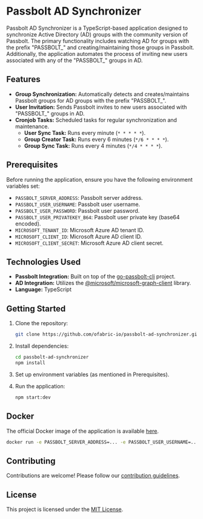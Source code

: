 # Passbolt AD Synchronizer

Passbolt AD Synchronizer is a TypeScript-based application designed to synchronize Active Directory (AD) groups with the community version of Passbolt. The primary functionality includes watching AD for groups with the prefix "PASSBOLT_" and creating/maintaining those groups in Passbolt. Additionally, the application automates the process of inviting new users associated with any of the "PASSBOLT_" groups in AD.

## Features

- **Group Synchronization:** Automatically detects and creates/maintains Passbolt groups for AD groups with the prefix "PASSBOLT_".
- **User Invitation:** Sends Passbolt invites to new users associated with "PASSBOLT_" groups in AD.
- **Cronjob Tasks:** Scheduled tasks for regular synchronization and maintenance.
  - **User Sync Task:** Runs every minute (`* * * * *`).
  - **Group Creator Task:** Runs every 6 minutes (`*/6 * * * *`).
  - **Group Sync Task:** Runs every 4 minutes (`*/4 * * * *`).

## Prerequisites

Before running the application, ensure you have the following environment variables set:

- `PASSBOLT_SERVER_ADDRESS`: Passbolt server address.
- `PASSBOLT_USER_USERNAME`: Passbolt user username.
- `PASSBOLT_USER_PASSWORD`: Passbolt user password.
- `PASSBOLT_USER_PRIVATEKEY_B64`: Passbolt user private key (base64 encoded).
- `MICROSOFT_TENANT_ID`: Microsoft Azure AD tenant ID.
- `MICROSOFT_CLIENT_ID`: Microsoft Azure AD client ID.
- `MICROSOFT_CLIENT_SECRET`: Microsoft Azure AD client secret.

## Technologies Used

- **Passbolt Integration:** Built on top of the [go-passbolt-cli](https://github.com/passbolt/go-passbolt-cli) project.
- **AD Integration:** Utilizes the [@microsoft/microsoft-graph-client](https://www.npmjs.com/package/@microsoft/microsoft-graph-client) library.
- **Language:** TypeScript

## Getting Started

1. Clone the repository:

    ```bash
    git clone https://github.com/ofabric-io/passbolt-ad-synchronizer.git
    ```

2. Install dependencies:

    ```bash
    cd passbolt-ad-synchronizer
    npm install
    ```

3. Set up environment variables (as mentioned in Prerequisites).

4. Run the application:

    ```bash
    npm start:dev
    ```

## Docker

The official Docker image of the application is available [here](https://hub.docker.com/repository/docker/0fabricio/passbolt-ad-synchronizer/general).

```bash
docker run -e PASSBOLT_SERVER_ADDRESS=... -e PASSBOLT_USER_USERNAME=... -e PASSBOLT_USER_PASSWORD=... -e PASSBOLT_USER_PRIVATEKEY_B64=... -e MICROSOFT_TENANT_ID=... -e MICROSOFT_CLIENT_ID=... -e MICROSOFT_CLIENT_SECRET=... 0fabricio/passbolt-ad-synchronizer
```

## Contributing

Contributions are welcome! Please follow our [contribution guidelines](CONTRIBUTING.md).

## License

This project is licensed under the [MIT License](LICENSE).